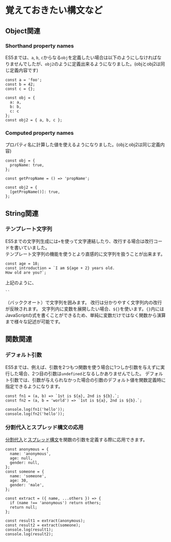 # 覚えておきたい構文など
## Object関連
### Shorthand property names
ES5までは、`a`, `b`, `c`からなる`obj`を定義したい場合は以下のようにしなければなりませんでしたが、`obj2`のように定義出来るようになりました。(objとobj2は同じ定義内容です)  
```
const a = 'foo';
const b = 42;
const c = {};

const obj = { 
  a: a,
  b: b,
  c: c
};
const obj2 = { a, b, c };
```

### Computed property names
プロパティ名に計算した値を使えるようになりました。(objとobj2は同じ定義内容)  
```
const obj = {
  propName: true,
};

const getPropName = () => 'propName';

const obj2 = {
  [getPropName()]: true,
};
```

## String関連
### テンプレート文字列
ES5までの文字列生成には`+`を使って文字連結したり、改行する場合は改行コードを書いていました。  
テンプレート文字列の機能を使うとより直感的に文字列を扱うことが出来ます。

```
const age = 18;
const introduction = `I am ${age + 2} years old.
How old are you?`;
```

上記のように、
```
``
```
（バッククオート）で文字列を囲みます。
改行は分かりやすく文字列内の改行が反映されます。
文字列内に変数を展開したい場合、`${}`を使います。`{}`内にはJavaScriptの式を書くことができるため、単純に変数だけではなく関数から演算まで様々な記述が可能です。  

## 関数関連
### デフォルト引数
ES5までは、例えば、引数を2つもつ関数を使う場合に1つしか引数を与えずに実行した場合、2つ目の引数は`undefined`となるしかありませんでした。
デフォルト引数では、引数が与えられなかった場合の引数のデフォルト値を関数定義時に指定できるようになります。  

```
const fn1 = (a, b) => `1st is ${a}, 2nd is ${b}.`;
const fn2 = (a, b = 'world') => `1st is ${a}, 2nd is ${b}.`;

console.log(fn1('hello'));
console.log(fn2('hello'));
```

### 分割代入とスプレッド構文の応用
[分割代入](./destructuring-assignment.md)と[スプレッド構文](./spread-syntax.md)を関数の引数を定義する際に応用できます。  

```
const anonymous = {
  name: 'anonymous',
  age: null,
  gender: null,
};
const someone = {
  name: 'someone',
  age: 30,
  gender: 'male',
};

const extract = ({ name, ...others }) => {
  if (name !== 'anonymous') return others;
  return null;
};

const result1 = extract(anonymous);
const result2 = extract(someone);
console.log(result1);
console.log(result2);
```
